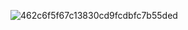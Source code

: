 ![462c6f5f67c13830cd9fcdbfc7b55ded](https://user-images.githubusercontent.com/110778334/197401737-08e299bb-b16f-4dde-a6dd-05232a5486e3.gif)
